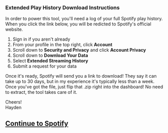 ### Extended Play History Download Instructions

In order to power this tool, you'll need a log of your full Spotify play history.  When you click the link below, you will be redicted to Spotify's official website.

1. Sign in if you aren't already
2. From your profile in the top right, click **Account**
3. Scroll down to **Security and Privacy** and click **Account Privacy**
4. Scroll down to **Download Your Data**
5. Select **Extended Streaming History**
6. Submit a request for your data

Once it's ready, Spotify will send you a link to download!  They say it can take up to 30 days, but in my experience it's typically less than a week.  Once you've got the file, just flip that .zip right into the dashboard!  No need to extract, the tool takes care of it.

Cheers!<br>Hayden

## [Continue to Spotify](https://www.spotify.com/us/account/privacy/)
